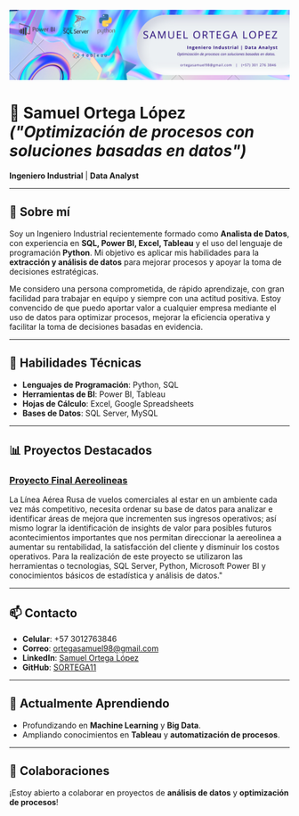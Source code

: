 ![Banner Image](https://github.com/SORTEGA11/SORTEGA11/blob/main/Pink%20and%20Blue%203D%20Hologram%20Content%20Creator%20LinkedIn%20Banner.png?raw=true)

# 💼 Samuel Ortega López  *("Optimización de procesos con soluciones basadas en datos")*

**Ingeniero Industrial** | **Data Analyst**

---

## 🌟 Sobre mí
Soy un Ingeniero Industrial recientemente formado como **Analista de Datos**, con experiencia en **SQL, Power BI, Excel, Tableau** y el uso del lenguaje de programación **Python**. Mi objetivo es aplicar mis habilidades para la **extracción y análisis de datos** para mejorar procesos y apoyar la toma de decisiones estratégicas.

Me considero una persona comprometida, de rápido aprendizaje, con gran facilidad para trabajar en equipo y siempre con una actitud positiva. Estoy convencido de que puedo aportar valor a cualquier empresa mediante el uso de datos para optimizar procesos, mejorar la eficiencia operativa y facilitar la toma de decisiones basadas en evidencia.

---

## 🔧 Habilidades Técnicas

- **Lenguajes de Programación**: Python, SQL
- **Herramientas de BI**: Power BI, Tableau
- **Hojas de Cálculo**: Excel, Google Spreadsheets
- **Bases de Datos**: SQL Server, MySQL

---

## 📊 Proyectos Destacados

### [Proyecto Final Aereolineas](https://github.com/SORTEGA11/ProyectoFinalAerolineas)
La Línea Aérea Rusa de vuelos comerciales al estar en un ambiente cada vez más competitivo, necesita ordenar su base de datos para analizar e identificar áreas de mejora que incrementen sus ingresos operativos; así mismo lograr la identificación de insights de valor para posibles futuros acontecimientos importantes que nos permitan direccionar la aereolinea a aumentar su rentabilidad, la satisfacción del cliente y disminuir los costos operativos. Para la realización de este proyecto se utilizaron las herramientas o tecnologias, SQL Server, Python, Microsoft Power BI y conocimientos básicos de estadística y análisis de datos."

---

## 📫 Contacto

- **Celular**: +57 3012763846
- **Correo**: [ortegasamuel98@gmail.com](mailto:ortegasamuel98@gmail.com)
- **LinkedIn**: [Samuel Ortega López](www.linkedin.com/in/samuel-ortega-lópez-03813b247)
- **GitHub**: [SORTEGA11](https://github.com/SORTEGA11)

---

## 🌱 Actualmente Aprendiendo

- Profundizando en **Machine Learning** y **Big Data**.
- Ampliando conocimientos en **Tableau** y **automatización de procesos**.

---

## 👥 Colaboraciones

¡Estoy abierto a colaborar en proyectos de **análisis de datos** y **optimización de procesos**!

